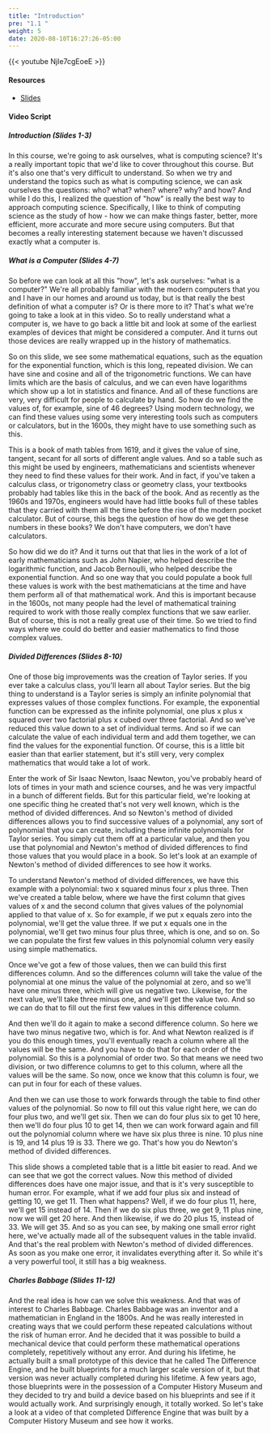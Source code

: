 ```yaml
---
title: "Introduction"
pre: "1.1 "
weight: 5
date: 2020-08-10T16:27:26-05:00
---
```


{{< youtube NjIe7cgEoeE >}}

<!-- CIS 115: https://youtu.be/5YQh01jOriA -->

#### Resources
* [Slides](../slides/01-What-is-Computing.pdf)

#### Video Script

##### Introduction (Slides 1-3)

In this course, we're going to ask ourselves, what is computing science? It's a really important topic that we'd like to cover throughout this course. But it's also one that's very difficult to understand. So when we try and understand the topics such as what is computing science, we can ask ourselves the questions: who? what? when? where? why? and how? And while I do this, I realized the question of "how" is really the best way to approach computing science. Specifically, I like to think of computing science as the study of how - how we can make things faster, better, more efficient, more accurate and more secure using computers. But that becomes a really interesting statement because we haven't discussed exactly what a computer is. 

##### What is a Computer (Slides 4-7)

So before we can look at all this "how", let's ask ourselves: "what is a computer?" We're all probably familiar with the modern computers that you and I have in our homes and around us today, but is that really the best definition of what a computer is? Or is there more to it? That's what we're going to take a look at in this video. So to really understand what a computer is, we have to go back a little bit and look at some of the earliest examples of devices that might be considered a computer. And it turns out those devices are really wrapped up in the history of mathematics. 

So on this slide, we see some mathematical equations, such as the equation for the exponential function, which is this long, repeated division. We can have sine and cosine and all of the trigonometric functions. We can have limits which are the basis of calculus, and we can even have logarithms which show up a lot in statistics and finance. And all of these functions are very, very difficult for people to calculate by hand. So how do we find the values of, for example, sine of 46 degrees? Using modern technology, we can find these values using some very interesting tools such as computers or calculators, but in the 1600s, they might have to use something such as this. 

This is a book of math tables from 1619, and it gives the value of sine, tangent, secant for all sorts of different angle values. And so a table such as this might be used by engineers, mathematicians and scientists whenever they need to find these values for their work. And in fact, if you've taken a calculus class, or trigonometry class or geometry class, your textbooks probably had tables like this in the back of the book. And as recently as the 1960s and 1970s, engineers would have had little books full of these tables that they carried with them all the time before the rise of the modern pocket calculator. But of course, this begs the question of how do we get these numbers in these books? We don't have computers, we don't have calculators. 

So how did we do it? And it turns out that that lies in the work of a lot of early mathematicians such as John Napier, who helped describe the logarithmic function, and Jacob Bernoulli, who helped describe the exponential function. And so one way that you could populate a book full these values is work with the best mathematicians at the time and have them perform all of that mathematical work. And this is important because in the 1600s, not many people had the level of mathematical training required to work with those really complex functions that we saw earlier. But of course, this is not a really great use of their time. So we tried to find ways where we could do better and easier mathematics to find those complex values. 

##### Divided Differences (Slides 8-10)

One of those big improvements was the creation of Taylor series. If you ever take a calculus class, you'll learn all about Taylor series. But the big thing to understand is a Taylor series is simply an infinite polynomial that expresses values of those complex functions. For example, the exponential function can be expressed as the infinite polynomial, one plus x plus x squared over two factorial plus x cubed over three factorial. And so we've reduced this value down to a set of individual terms. And so if we can calculate the value of each individual term and add them together, we can find the values for the exponential function. Of course, this is a little bit easier than that earlier statement, but it's still very, very complex mathematics that would take a lot of work. 

Enter the work of Sir Isaac Newton, Isaac Newton, you've probably heard of lots of times in your math and science courses, and he was very impactful in a bunch of different fields. But for this particular field, we're looking at one specific thing he created that's not very well known, which is the method of divided differences. And so Newton's method of divided differences allows you to find successive values of a polynomial, any sort of polynomial that you can create, including these infinite polynomials for Taylor series. You simply cut them off at a particular value, and then you use that polynomial and Newton's method of divided differences to find those values that you would place in a book. So let's look at an example of Newton's method of divided differences to see how it works. 

To understand Newton's method of divided differences, we have this example with a polynomial: two x squared minus four x plus three. Then we've created a table below, where we have the first column that gives values of x and the second column that gives values of the polynomial applied to that value of x. So for example, if we put x equals zero into the polynomial, we'll get the value three. If we put x equals one in the polynomial, we'll get two minus four plus three, which is one, and so on. So we can populate the first few values in this polynomial column very easily using simple mathematics. 

Once we've got a few of those values, then we can build this first differences column. And so the differences column will take the value of the polynomial at one minus the value of the polynomial at zero, and so we'll have one minus three, which will give us negative two. Likewise, for the next value, we'll take three minus one, and we'll get the value two. And so we can do that to fill out the first few values in this difference column. 

And then we'll do it again to make a second difference column. So here we have two minus negative two, which is for. And what Newton realized is if you do this enough times, you'll eventually reach a column where all the values will be the same. And you have to do that for each order of the polynomial. So this is a polynomial of order two. So that means we need two division, or two difference columns to get to this column, where all the values will be the same. So now, once we know that this column is four, we can put in four for each of these values. 

And then we can use those to work forwards through the table to find other values of the polynomial. So now to fill out this value right here, we can do four plus two, and we'll get six. Then we can do four plus six to get 10 here, then we'll do four plus 10 to get 14, then we can work forward again and fill out the polynomial column where we have six plus three is nine. 10 plus nine is 19, and 14 plus 19 is 33. There we go. That's how you do Newton's method of divided differences. 

This slide shows a completed table that is a little bit easier to read. And we can see that we got the correct values. Now this method of divided differences does have one major issue, and that is it's very susceptible to human error. For example, what if we add four plus six and instead of getting 10, we get 11. Then what happens? Well, if we do four plus 11, here, we'll get 15 instead of 14. Then if we do six plus three, we get 9, 11 plus nine, now we will get 20 here. And then likewise, if we do 20 plus 15, instead of 33. We will get 35. And so as you can see, by making one small error right here, we've actually made all of the subsequent values in the table invalid. And that's the real problem with Newton's method of divided differences. As soon as you make one error, it invalidates everything after it. So while it's a very powerful tool, it still has a big weakness. 

##### Charles Babbage (Slides 11-12)

And the real idea is how can we solve this weakness. And that was of interest to Charles Babbage. Charles Babbage was an inventor and a mathematician in England in the 1800s. And he was really interested in creating ways that we could perform these repeated calculations without the risk of human error. And he decided that it was possible to build a mechanical device that could perform these mathematical operations completely, repetitively without any error. And during his lifetime, he actually built a small prototype of this device that he called The Difference Engine, and he built blueprints for a much larger scale version of it, but that version was never actually completed during his lifetime. A few years ago, those blueprints were in the possession of a Computer History Museum and they decided to try and build a device based on his blueprints and see if it would actually work. And surprisingly enough, it totally worked. So let's take a look at a video of that completed Difference Engine that was built by a Computer History Museum and see how it works. 


